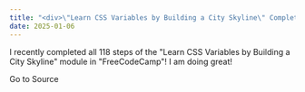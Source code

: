```yaml
---
title: "<div>\"Learn CSS Variables by Building a City Skyline\" Complete</div>"
date: 2025-01-06
---
```


I recently completed all 118 steps of the "Learn CSS Variables by Building a City Skyline" module in "FreeCodeCamp"! I am doing great!

Go to Source
